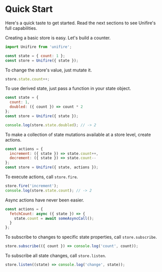 # Quick Start

Here's a quick taste to get started. Read the next sections to see Unifire's full capabilities.

Creating a basic store is easy. Let's build a counter.

```js
import Unifire from 'unifire';

const state = { count: 1 };
const store = Unifire({ state });
```

To change the store's value, just mutate it.

```js
store.state.count++;
```

To use derived state, just pass a function in your state object.

```js
const state = {
  count: 1,
  doubled: ({ count }) => count * 2
};
const store = Unifire({ state });

console.log(store.state.doubled); // -> 2
```

To make a collection of state mutations available at a store level, create actions.

```js
const actions = {
  increment: ({ state }) => state.count++,
  decrement: ({ state }) => state.count--
};
const store = Unifire({ state, actions });
```

To execute actions, call `store.fire`.

```js
store.fire('increment');
console.log(store.state.count); // -> 2
```

Async actions have never been easier.

```js
const actions = {
  fetchCount: async ({ state }) => {
    state.count = await someAsyncCall();
  }
};
```

To subscribe to changes to specific state properties, call `store.subscribe`.

```js
store.subscribe(({ count }) => console.log('count', count));
```

To subscribe all state changes, call `store.listen`.

```js
store.listen((state) => console.log('change', state));
```

